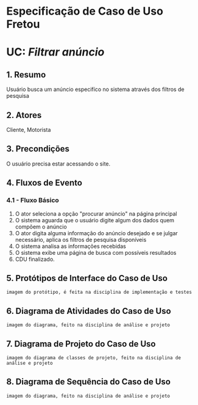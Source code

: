 # Especificação de Caso de Uso Fretou

# UC: *Filtrar anúncio*

## 1. Resumo

Usuário busca um anúncio especifíco no sistema através dos filtros de pesquisa

## 2. Atores

Cliente, Motorista

## 3. Precondições

O usuário precisa estar acessando o site.

## 4. Fluxos de Evento

### 4.1 - Fluxo Básico

1. O ator seleciona a opção "procurar anúncio" na página principal
2. O sistema aguarda que o usuário digite algum dos dados quem compõem o anúncio
3. O ator digita alguma informação do anúncio desejado e se julgar necessário, aplica os filtros de pesquisa disponíveis
4. O sistema analisa as informações recebidas
5. O sistema exibe uma página de busca com possíveis resultados
6. CDU finalizado.

## 5. Protótipos de Interface do Caso de Uso

`imagem do protótipo, é feita na disciplina de implementação e testes`

## 6. Diagrama de Atividades do Caso de Uso

`imagem do diagrama, feito na disciplina de análise e projeto`

## 7. Diagrama de Projeto do Caso de Uso

`imagem do diagrama de classes de projeto, feito na disciplina de análise e projeto`

## 8. Diagrama de Sequência do Caso de Uso

`imagem do diagrama, feito na disciplina de análise e projeto`
